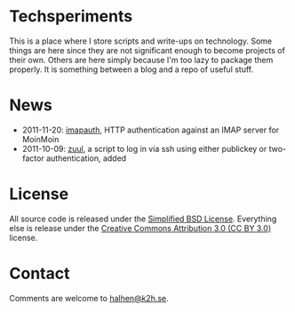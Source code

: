# Techsperiments

This is a place where I store scripts and write-ups on technology. Some things are here since they are not significant enough to become projects of their own. Others are here simply because I'm too lazy to package them properly. It is something between a blog and a repo of useful stuff.

# News

* 2011-11-20: [imapauth](https://www.github.com/halhen/techsperiments/tree/master/imapauth), HTTP authentication against an IMAP server for MoinMoin
* 2011-10-09: [zuul](https://www.github.com/halhen/techsperiments/tree/master/zuul), a script to log in via ssh using either publickey or two-factor authentication, added

# License

All source code is released under the [Simplified BSD License](http://www.opensource.org/licenses/bsd-license.php). Everything else is release under the [Creative Commons Attribution 3.0 (CC BY 3.0)](http://creativecommons.org/licenses/by/3.0/) license.

# Contact

Comments are welcome to <halhen@k2h.se>.
